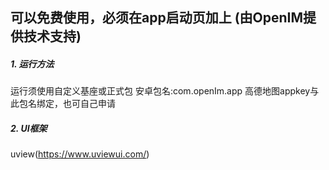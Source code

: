 

## 可以免费使用，必须在app启动页加上 (由OpenIM提供技术支持)

##### 1. 运行方法
运行须使用自定义基座或正式包
安卓包名:com.openIm.app
高德地图appkey与此包名绑定，也可自己申请
##### 2. UI框架
uview(https://www.uviewui.com/)